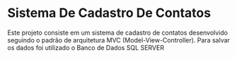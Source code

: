 # Sistema De Cadastro De Contatos
 Este projeto consiste em um sistema de cadastro de contatos desenvolvido seguindo o padrão de arquitetura MVC (Model-View-Controller). 
 Para salvar os dados foi utilizado o Banco de Dados SQL SERVER 
